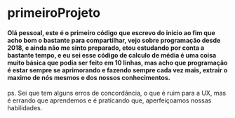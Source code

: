 # primeiroProjeto
#### Olá pessoal, este é o primeiro código que escrevo do inicio ao fim que acho bom o bastante para compartilhar, vejo sobre programação desde 2018, e ainda não me sinto preparado, etou estudando por conta a bastante tempo, e eu sei esse código de calculo de média é uma coisa muito básica que podia ser feito em 10 linhas, mas acho que programação é estar sempre se aprimorando e fazendo sempre cada vez mais, extrair o maximo de nós mesmos e dos nossos conhecimentos.

ps.
Sei que tem alguns erros de concordância, o que é ruim para a UX, mas é errando que aprendemos e é praticando que, aperfeiçoamos nossas habilidades.